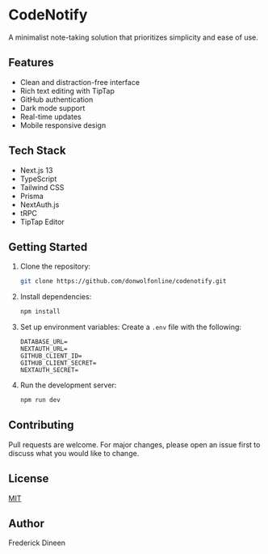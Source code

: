 # CodeNotify

A minimalist note-taking solution that prioritizes simplicity and ease of use.

## Features

- Clean and distraction-free interface
- Rich text editing with TipTap
- GitHub authentication
- Dark mode support
- Real-time updates
- Mobile responsive design

## Tech Stack

- Next.js 13
- TypeScript
- Tailwind CSS
- Prisma
- NextAuth.js
- tRPC
- TipTap Editor

## Getting Started

1. Clone the repository:
   ```bash
   git clone https://github.com/donwolfonline/codenotify.git
   ```

2. Install dependencies:
   ```bash
   npm install
   ```

3. Set up environment variables:
   Create a `.env` file with the following:
   ```env
   DATABASE_URL=
   NEXTAUTH_URL=
   GITHUB_CLIENT_ID=
   GITHUB_CLIENT_SECRET=
   NEXTAUTH_SECRET=
   ```

4. Run the development server:
   ```bash
   npm run dev
   ```

## Contributing

Pull requests are welcome. For major changes, please open an issue first to discuss what you would like to change.

## License

[MIT](https://choosealicense.com/licenses/mit/)

## Author

Frederick Dineen
